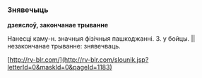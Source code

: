 ### Знявечыць
**дзеяслоў, закончанае трыванне**

Нанесці каму-н. значныя фізічныя пашкоджанні. З. у бойцы. || незакончанае трыванне: знявечваць.

<a rel="author">[http://rv-blr.com/](http://rv-blr.com/slounik.jsp?letterId=0&maskId=0&pageId=1183)</a>

